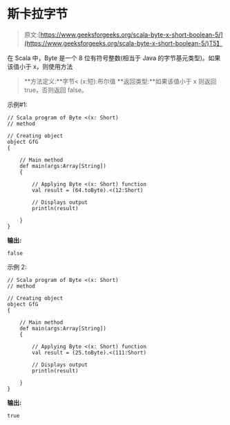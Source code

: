 # 斯卡拉字节

> 原文:[https://www.geeksforgeeks.org/scala-byte-x-short-boolean-5/](https://www.geeksforgeeks.org/scala-byte-x-short-boolean-5/)T5】

在 Scala 中，Byte 是一个 8 位有符号整数(相当于 Java 的字节基元类型)。如果该值小于 x，则使用方法

> **方法定义:**字节< (x:短):布尔值
> **返回类型:**如果该值小于 x 则返回 true，否则返回 false。

示例#1:

```
// Scala program of Byte <(x: Short)
// method 

// Creating object 
object GfG 
{ 

    // Main method 
    def main(args:Array[String]) 
    { 

        // Applying Byte <(x: Short) function 
        val result = (64.toByte).<(12:Short) 

        // Displays output 
        println(result) 

    } 
} 
```

**输出:**

```
false
```

示例 2:

```
// Scala program of Byte <(x: Short)
// method 

// Creating object 
object GfG 
{ 

    // Main method 
    def main(args:Array[String]) 
    { 

        // Applying Byte <(x: Short) function 
        val result = (25.toByte).<(111:Short) 

        // Displays output 
        println(result) 

    } 
} 
```

**输出:**

```
true
```